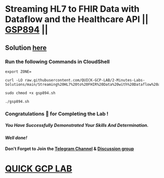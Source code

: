 # Streaming HL7 to FHIR Data with Dataflow and the Healthcare API || [GSP894](https://www.cloudskillsboost.google/focuses/18252?parent=catalog) ||

## Solution [here](https://youtu.be/UQQd8sRmJbI)

### Run the following Commands in CloudShell
```
export ZONE=
``` 
```
curl -LO raw.githubusercontent.com/QUICK-GCP-LAB/2-Minutes-Labs-Solutions/main/Streaming%20HL7%20to%20FHIR%20Data%20with%20Dataflow%20and%20the%20Healthcare%20API/gsp894.sh

sudo chmod +x gsp894.sh

./gsp894.sh
```

### Congratulations 🎉 for Completing the Lab !

##### *You Have Successfully Demonstrated Your Skills And Determination.*

#### *Well done!*

#### Don't Forget to Join the [Telegram Channel](https://t.me/quickgcplab) & [Discussion group](https://t.me/quickgcplabchats)

# [QUICK GCP LAB](https://www.youtube.com/@quickgcplab)
